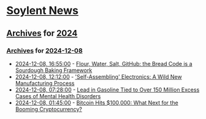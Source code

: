 # [Soylent News](../../../README.md)

## [Archives](../../index.md) for [2024](../index.md)

### [Archives](../../index.md) for [2024-12-08](index.md)

* [2024-12-08, 16:55:00](https://soylentnews.org/article.pl?sid=24/12/07/048250&from=rss) - [Flour, Water, Salt, GitHub: the Bread Code is a Sourdough Baking Framework](https://soylentnews.org/article.pl?sid=24/12/07/048250&from=rss)
* [2024-12-08, 12:12:00](https://soylentnews.org/article.pl?sid=24/12/06/183255&from=rss) - ['Self-Assembling' Electronics: A Wild New Manufacturing Process](https://soylentnews.org/article.pl?sid=24/12/06/183255&from=rss)
* [2024-12-08, 07:28:00](https://soylentnews.org/article.pl?sid=24/12/06/1759234&from=rss) - [Lead in Gasoline Tied to Over 150 Million Excess Cases of Mental Health Disorders](https://soylentnews.org/article.pl?sid=24/12/06/1759234&from=rss)
* [2024-12-08, 01:45:00](https://soylentnews.org/article.pl?sid=24/12/05/234212&from=rss) - [Bitcoin Hits $100,000: What Next for the Booming Cryptocurrency?](https://soylentnews.org/article.pl?sid=24/12/05/234212&from=rss)
